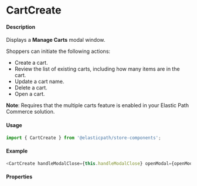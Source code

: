 # CartCreate

#### Description

Displays a **Manage Carts** modal window.

Shoppers can initiate the following actions:
- Create a cart.
- Review the list of existing carts, including how many items are in the cart.
- Update a cart name.
- Delete a cart.
- Open a cart.
 

**Note**: Requires that the multiple carts feature is enabled in your Elastic Path Commerce solution. 

#### Usage

```js
import { CartCreate } from '@elasticpath/store-components';
```

#### Example

```js
<CartCreate handleModalClose={this.handleModalClose} openModal={openModal} handleCartsUpdate={() => { this.fetchCartData(); }} handleCartElementSelect={this.handleCartElementSelect} updateCartModal={updateCartModal} />
```

#### Properties

<!-- PROPS -->
